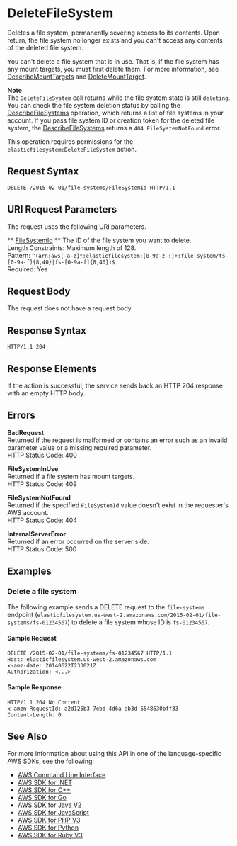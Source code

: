 # DeleteFileSystem<a name="API_DeleteFileSystem"></a>

Deletes a file system, permanently severing access to its contents\. Upon return, the file system no longer exists and you can't access any contents of the deleted file system\.

 You can't delete a file system that is in use\. That is, if the file system has any mount targets, you must first delete them\. For more information, see [DescribeMountTargets](API_DescribeMountTargets.md) and [DeleteMountTarget](API_DeleteMountTarget.md)\. 

**Note**  
The `DeleteFileSystem` call returns while the file system state is still `deleting`\. You can check the file system deletion status by calling the [DescribeFileSystems](API_DescribeFileSystems.md) operation, which returns a list of file systems in your account\. If you pass file system ID or creation token for the deleted file system, the [DescribeFileSystems](API_DescribeFileSystems.md) returns a `404 FileSystemNotFound` error\.

This operation requires permissions for the `elasticfilesystem:DeleteFileSystem` action\.

## Request Syntax<a name="API_DeleteFileSystem_RequestSyntax"></a>

```
DELETE /2015-02-01/file-systems/FileSystemId HTTP/1.1
```

## URI Request Parameters<a name="API_DeleteFileSystem_RequestParameters"></a>

The request uses the following URI parameters\.

 ** [FileSystemId](#API_DeleteFileSystem_RequestSyntax) **   <a name="efs-DeleteFileSystem-request-FileSystemId"></a>
The ID of the file system you want to delete\.  
Length Constraints: Maximum length of 128\.  
Pattern: `^(arn:aws[-a-z]*:elasticfilesystem:[0-9a-z-:]+:file-system/fs-[0-9a-f]{8,40}|fs-[0-9a-f]{8,40})$`   
Required: Yes

## Request Body<a name="API_DeleteFileSystem_RequestBody"></a>

The request does not have a request body\.

## Response Syntax<a name="API_DeleteFileSystem_ResponseSyntax"></a>

```
HTTP/1.1 204
```

## Response Elements<a name="API_DeleteFileSystem_ResponseElements"></a>

If the action is successful, the service sends back an HTTP 204 response with an empty HTTP body\.

## Errors<a name="API_DeleteFileSystem_Errors"></a>

 **BadRequest**   
Returned if the request is malformed or contains an error such as an invalid parameter value or a missing required parameter\.  
HTTP Status Code: 400

 **FileSystemInUse**   
Returned if a file system has mount targets\.  
HTTP Status Code: 409

 **FileSystemNotFound**   
Returned if the specified `FileSystemId` value doesn't exist in the requester's AWS account\.  
HTTP Status Code: 404

 **InternalServerError**   
Returned if an error occurred on the server side\.  
HTTP Status Code: 500

## Examples<a name="API_DeleteFileSystem_Examples"></a>

### Delete a file system<a name="API_DeleteFileSystem_Example_1"></a>

 The following example sends a DELETE request to the `file-systems` endpoint \(`elasticfilesystem.us-west-2.amazonaws.com/2015-02-01/file-systems/fs-01234567`\) to delete a file system whose ID is `fs-01234567`\. 

#### Sample Request<a name="API_DeleteFileSystem_Example_1_Request"></a>

```
DELETE /2015-02-01/file-systems/fs-01234567 HTTP/1.1
Host: elasticfilesystem.us-west-2.amazonaws.com
x-amz-date: 20140622T233021Z
Authorization: <...>
```

#### Sample Response<a name="API_DeleteFileSystem_Example_1_Response"></a>

```
HTTP/1.1 204 No Content
x-amzn-RequestId: a2d125b3-7ebd-4d6a-ab3d-5548630bff33
Content-Length: 0
```

## See Also<a name="API_DeleteFileSystem_SeeAlso"></a>

For more information about using this API in one of the language\-specific AWS SDKs, see the following:
+  [AWS Command Line Interface](https://docs.aws.amazon.com/goto/aws-cli/elasticfilesystem-2015-02-01/DeleteFileSystem) 
+  [AWS SDK for \.NET](https://docs.aws.amazon.com/goto/DotNetSDKV3/elasticfilesystem-2015-02-01/DeleteFileSystem) 
+  [AWS SDK for C\+\+](https://docs.aws.amazon.com/goto/SdkForCpp/elasticfilesystem-2015-02-01/DeleteFileSystem) 
+  [AWS SDK for Go](https://docs.aws.amazon.com/goto/SdkForGoV1/elasticfilesystem-2015-02-01/DeleteFileSystem) 
+  [AWS SDK for Java V2](https://docs.aws.amazon.com/goto/SdkForJavaV2/elasticfilesystem-2015-02-01/DeleteFileSystem) 
+  [AWS SDK for JavaScript](https://docs.aws.amazon.com/goto/AWSJavaScriptSDK/elasticfilesystem-2015-02-01/DeleteFileSystem) 
+  [AWS SDK for PHP V3](https://docs.aws.amazon.com/goto/SdkForPHPV3/elasticfilesystem-2015-02-01/DeleteFileSystem) 
+  [AWS SDK for Python](https://docs.aws.amazon.com/goto/boto3/elasticfilesystem-2015-02-01/DeleteFileSystem) 
+  [AWS SDK for Ruby V3](https://docs.aws.amazon.com/goto/SdkForRubyV3/elasticfilesystem-2015-02-01/DeleteFileSystem) 